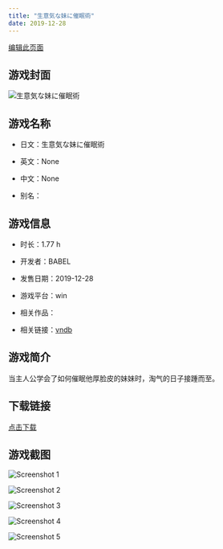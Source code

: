 ```yaml
---
title: "生意気な妹に催眠術"
date: 2019-12-28
---
```

[编辑此页面](https://github.com/ACG-3/ADV3-source/blob/main/source/_posts/%E7%94%9F%E6%84%8F%E6%B0%97%E3%81%AA%E5%A6%B9%E3%81%AB%E5%82%AC%E7%9C%A0%E8%A1%93.md)

## 游戏封面

![生意気な妹に催眠術](https%3A//pan.timero.xyz/onedrive/img_lib_001/%E7%94%9F%E6%84%8F%E6%B0%97%E3%81%AA%E5%A6%B9%E3%81%AB%E5%82%AC%E7%9C%A0%E8%A1%93_cover.avif)


## 游戏名称

- 日文：生意気な妹に催眠術
- 英文：None
- 中文：None

- 别名：


## 游戏信息

- 时长：1.77 h
- 开发者：BABEL
- 发售日期：2019-12-28
- 游戏平台：win
- 相关作品：

- 相关链接：[vndb](https://vndb.org/v26948)


## 游戏简介

当主人公学会了如何催眠他厚脸皮的妹妹时，淘气的日子接踵而至。


## 下载链接

[点击下载](https://pan.timero.xyz/onedrive/adv_lib_001/%E7%94%9F%E6%84%8F%E6%B0%97%E3%81%AA%E5%A6%B9%E3%81%AB%E5%82%AC%E7%9C%A0%E8%A1%93)


## 游戏截图


![Screenshot 1](https%3A//pan.timero.xyz/onedrive/img_lib_001/%E7%94%9F%E6%84%8F%E6%B0%97%E3%81%AA%E5%A6%B9%E3%81%AB%E5%82%AC%E7%9C%A0%E8%A1%93_Screenshot_1.avif)

![Screenshot 2](https%3A//pan.timero.xyz/onedrive/img_lib_001/%E7%94%9F%E6%84%8F%E6%B0%97%E3%81%AA%E5%A6%B9%E3%81%AB%E5%82%AC%E7%9C%A0%E8%A1%93_Screenshot_2.avif)

![Screenshot 3](https%3A//pan.timero.xyz/onedrive/img_lib_001/%E7%94%9F%E6%84%8F%E6%B0%97%E3%81%AA%E5%A6%B9%E3%81%AB%E5%82%AC%E7%9C%A0%E8%A1%93_Screenshot_3.avif)

![Screenshot 4](https%3A//pan.timero.xyz/onedrive/img_lib_001/%E7%94%9F%E6%84%8F%E6%B0%97%E3%81%AA%E5%A6%B9%E3%81%AB%E5%82%AC%E7%9C%A0%E8%A1%93_Screenshot_4.avif)

![Screenshot 5](https%3A//pan.timero.xyz/onedrive/img_lib_001/%E7%94%9F%E6%84%8F%E6%B0%97%E3%81%AA%E5%A6%B9%E3%81%AB%E5%82%AC%E7%9C%A0%E8%A1%93_Screenshot_5.avif)

